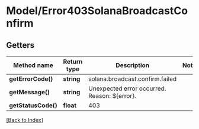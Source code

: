 # Model/Error403SolanaBroadcastConfirm

## Getters

Method name | Return type | Description | Notes
------------ | ------------- | ------------- | -------------
**getErrorCode()** | **string** | solana.broadcast.confirm.failed |
**getMessage()** | **string** | Unexpected error occurred. Reason: ${error}. |
**getStatusCode()** | **float** | 403 |

[[Back to Index]](../index.md)
